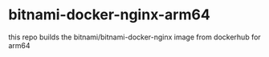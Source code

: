 # bitnami-docker-nginx-arm64
this repo builds the bitnami/bitnami-docker-nginx image from dockerhub for arm64
